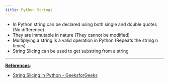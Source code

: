 ```yaml
---
title: Python Strings
---
```


* In Python string can be declared using both single and double quotes (No difference)
* They are immutable in nature (They cannot be modified)
* Multiplying a string is a valid operation in Python (Repeats the string n times)
* String Slicing can be used to get substring from a string

---

**<u>References</u>**:

* [String Slicing in Python - GeeksforGeeks](https://www.geeksforgeeks.org/string-slicing-in-python/)